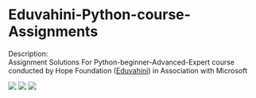 # Eduvahini-Python-course-Assignments


Description:  <br />
Assignment Solutions For Python-beginner-Advanced-Expert course conducted by Hope Foundation ([Eduvahini](https://eduvahini.com/)) in Association with Microsoft

![](https://img.shields.io/badge/Python-course-red)
![](https://img.shields.io/badge/level-Advanced-red)
![](https://img.shields.io/badge/Data%20Analysis-course-red)
